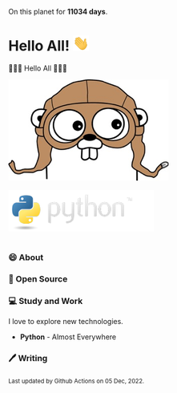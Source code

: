 On this planet for **11034 days**.

# Hello All! <img src="assets/wave.gif" width="32px" alt="">

👋👋👋 Hello All 👋👋👋

<img src="assets/footer-gopher.jpg" style="margin-bottom:16px;" alt="">
<img src="assets/python-logo.png" style="margin-bottom:16px;" alt="">


### 😄 About


### 🙏 Open Source


### 💻 Study and Work

I love to explore new technologies. 

- **Python** - Almost Everywhere

### 🖊️ Writing

<sub>Last updated by Github Actions on 05 Dec, 2022.</sub>